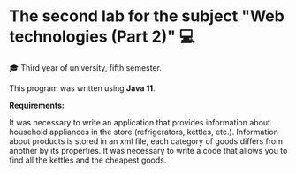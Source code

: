 # The second lab for the subject "Web technologies (Part 2)" :computer:

:mortar_board: Third year of university, fifth semester.

This program was written using __Java 11__.

__Requirements:__

It was necessary to write an application that provides information
about household appliances in the store (refrigerators,
kettles, etc.). Information about products is stored in an xml file, 
each category of goods differs from another by its properties. 
It was necessary to write a code that allows you to find all the kettles and
the cheapest goods.
